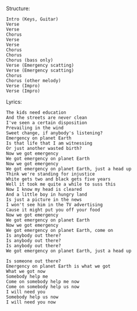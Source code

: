 Structure:

    Intro (Keys, Guitar)
    Verse 
    Verse
    Chorus
    Verse
    Verse
    Chorus
    Chorus
    Chorus (bass only)
    Verse (Emergency scatting)
    Verse (Emergency scatting)
    Chorus
    Chorus (other melody)
    Verse (Impro)
    Verse (Impro)
    
Lyrics:

    The kids need education
    And the streets are never clean
    I've seen a certain disposition
    Prevailing in the wind
    Sweet change, if anybody's listening?
    Emergency on planet Earth
    Is that life that I am witnessing
    Or just another wasted birth?
    Now we got emergency
    We got emergency on planet Earth
    Now we got emergency
    We got emergency on planet Earth, just a head up
    Think we're standing for injustice
    White gets two and black gets five years
    Well it took me quite a while to suss this
    Now I know my head is cleared
    And a little boy in hungry land
    Is just a picture in the news
    I won't see him in the TV advertising
    Cause it might put you off your food
    Now we got emergency
    We got emergency on planet Earth
    Now we got emergency
    We got emergency on planet Earth, come on
    Is anybody out there?
    Is anybody out there?
    Is anybody out there?
    We got emergency on planet Earth, just a head up
    
    Is someone out there?
    Emergency on planet Earth is what we got
    What we got now
    Somebody help me
    Come on somebody help me now
    Come on somebody help us now
    I will need you
    Somebody help us now
    I will need you now 
